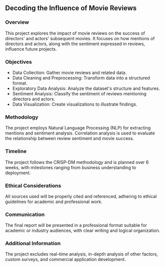 ## Decoding the Influence of Movie Reviews

### Overview

This project explores the impact of movie reviews on the success of directors' and actors' subsequent movies. It focuses on how mentions of directors and actors, along with the sentiment expressed in reviews, influence future projects.

### Objectives
- Data Collection: Gather movie reviews and related data.
- Data Cleaning and Preprocessing: Transform data into a structured format.
- Exploratory Data Analysis: Analyze the dataset's structure and features.
- Sentiment Analysis: Classify the sentiment of reviews mentioning directors and actors.
- Data Visualization: Create visualizations to illustrate findings.

### Methodology
The project employs Natural Language Processing (NLP) for extracting mentions and sentiment analysis. Correlation analysis is used to evaluate the relationship between review sentiment and movie success.

### Timeline
The project follows the CRISP-DM methodology and is planned over 6 weeks, with milestones ranging from business understanding to deployment.

### Ethical Considerations
All sources used will be properly cited and referenced, adhering to ethical guidelines for academic and professional work.

### Communication
The final report will be presented in a professional format suitable for academic or industry audiences, with clear writing and logical organization.

### Additional Information
The project excludes real-time analysis, in-depth analysis of other factors, custom surveys, and commercial application development.

